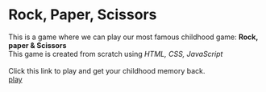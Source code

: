 # Rock, Paper, Scissors #
This is a game where we can play our most famous childhood game: **Rock, paper & Scissors**
<br>
This game is created from scratch using _HTML, CSS, JavaScript_
<br>
<br>
Click this link to play and get your childhood memory back.
<br>
[play](https://sachiraghab23.github.io/Rock-paper-scissor/)
